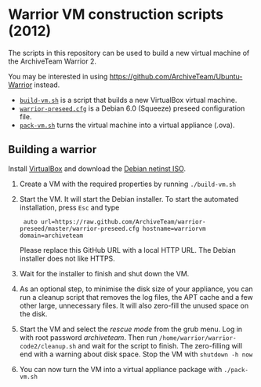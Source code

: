Warrior VM construction scripts (2012)
==================================================

The scripts in this repository can be used to build a new virtual machine of the ArchiveTeam Warrior 2.

You may be interested in using https://github.com/ArchiveTeam/Ubuntu-Warrior instead.

- [`build-vm.sh`](build-vm.sh) is a script that builds a new VirtualBox virtual machine.
- [`warrior-preseed.cfg`](warrior-preseed.cfg) is a Debian 6.0 (Squeeze) preseed configuration file.
- [`pack-vm.sh`](pack-vm.sh) turns the virtual machine into a virtual appliance (.ova).

Building a warrior
------------------

Install [VirtualBox](https://www.virtualbox.org/) and download the [Debian netinst ISO](http://cdimage.debian.org/debian-cd/6.0.6/i386/iso-cd/debian-6.0.6-i386-netinst.iso).

1. Create a VM with the required properties by running `./build-vm.sh`
2. Start the VM.
   It will start the Debian installer.
   To start the automated installation, press `Esc` and type

        auto url=https://raw.github.com/ArchiveTeam/warrior-preseed/master/warrior-preseed.cfg hostname=warriorvm domain=archiveteam

   Please replace this GitHub URL with a local HTTP URL.
   The Debian installer does not like HTTPS.
3. Wait for the installer to finish and shut down the VM.
4. As an optional step, to minimise the disk size of your appliance, you can run a cleanup script that removes the log files, the APT cache and a few other large, unnecessary files.
   It will also zero-fill the unused space on the disk.
5. Start the VM and select the *rescue mode* from the grub menu.
   Log in with root password *archiveteam*.
   Then run  `/home/warrior/warrior-code2/cleanup.sh` and wait for the script to finish.
   The zero-filling will end with a warning about disk space.
   Stop the VM with `shutdown -h now`
6. You can now turn the VM into a virtual appliance package with `./pack-vm.sh`
